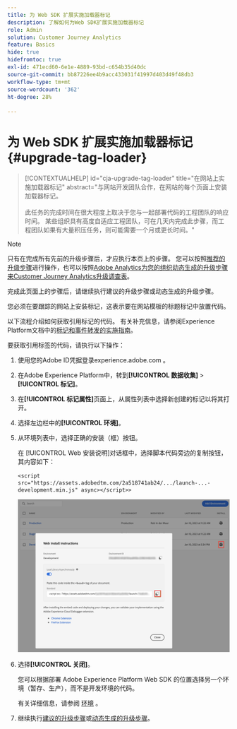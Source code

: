 ```yaml
---
title: 为 Web SDK 扩展实施加载器标记
description: 了解如何为Web SDK扩展实施加载器标记
role: Admin
solution: Customer Journey Analytics
feature: Basics
hide: true
hidefromtoc: true
exl-id: 471ecd60-6e1e-4889-93bd-c654b35d40dc
source-git-commit: bb87226ee4b9acc433031f41997d403d49f48db3
workflow-type: tm+mt
source-wordcount: '362'
ht-degree: 28%

---
```


# 为 Web SDK 扩展实施加载器标记 {#upgrade-tag-loader}

<!-- markdownlint-disable MD034 -->

>[!CONTEXTUALHELP]
>id="cja-upgrade-tag-loader"
>title="在网站上实施加载器标记"
>abstract="与网站开发团队合作，在网站的每个页面上安装加载器标记。<br><br>此任务的完成时间在很大程度上取决于您与一起部署代码的工程团队的响应时间。 某些组织具有高度自适应工程团队，可在几天内完成此步骤，而工程团队如果有大量积压任务，则可能需要一个月或更长时间。"

<!-- markdownlint-enable MD034 -->

>[!NOTE]
> 
>只有在完成所有先前的升级步骤后，才应执行本页上的步骤。 您可以按照[推荐的升级步骤](/help/getting-started/cja-upgrade/cja-upgrade-recommendations.md#recommended-upgrade-steps-for-most-organizations)进行操作，也可以按照[Adobe Analytics为您的组织动态生成的升级步骤来Customer Journey Analytics升级调查表](https://gigazelle.github.io/cja-ttv/)。
>
>完成此页面上的步骤后，请继续执行建议的升级步骤或动态生成的升级步骤。

您必须在要跟踪的网站上安装标记，这表示要在网站模板的标题标记中放置代码。

以下流程介绍如何获取引用标记的代码。 有关补充信息，请参阅Experience Platform文档中的[标记和事件转发的实施指南](https://experienceleague.adobe.com/en/docs/experience-platform/tags/get-started/implementation-guides)。

要获取引用标签的代码，请执行以下操作：

1. 使用您的Adobe ID凭据登录experience.adobe.com 。

1. 在Adobe Experience Platform中，转到&#x200B;**[!UICONTROL 数据收集]** > **[!UICONTROL 标记]**。

1. 在&#x200B;**[!UICONTROL 标记属性]**&#x200B;页面上，从属性列表中选择新创建的标记以将其打开。

1. 选择左边栏中的&#x200B;**[!UICONTROL 环境]**。

1. 从环境列表中，选择正确的安装（框）按钮。

   在 [!UICONTROL Web 安装说明]对话框中，选择脚本代码旁边的复制按钮，其内容如下：

   ```
   <script src="https://assets.adobedtm.com/2a518741ab24/.../launch-...-development.min.js" async></script>>
   ```

   ![环境](assets/environment.png)

1. 选择&#x200B;**[!UICONTROL 关闭]**。

   您可以根据部署 Adobe Experience Platform Web SDK 的位置选择另一个环境（暂存、生产），而不是开发环境的代码。

   有关详细信息，请参阅 [环境](https://experienceleague.adobe.com/docs/experience-platform/tags/publish/environments/environments.html?) 。

1. 继续执行[建议的升级步骤](/help/getting-started/cja-upgrade/cja-upgrade-recommendations.md#recommended-upgrade-steps-for-most-organizations)或[动态生成的升级步骤](https://gigazelle.github.io/cja-ttv/)。

